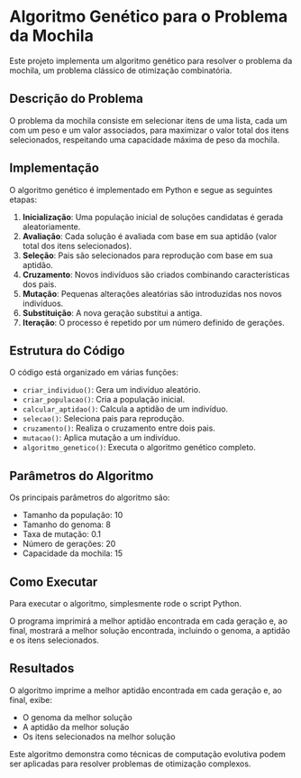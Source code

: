 # Algoritmo Genético para o Problema da Mochila

Este projeto implementa um algoritmo genético para resolver o problema da mochila, um problema clássico de otimização combinatória.

## Descrição do Problema

O problema da mochila consiste em selecionar itens de uma lista, cada um com um peso e um valor associados, para maximizar o valor total dos itens selecionados, respeitando uma capacidade máxima de peso da mochila.

## Implementação

O algoritmo genético é implementado em Python e segue as seguintes etapas:

1. **Inicialização**: Uma população inicial de soluções candidatas é gerada aleatoriamente.
2. **Avaliação**: Cada solução é avaliada com base em sua aptidão (valor total dos itens selecionados).
3. **Seleção**: Pais são selecionados para reprodução com base em sua aptidão.
4. **Cruzamento**: Novos indivíduos são criados combinando características dos pais.
5. **Mutação**: Pequenas alterações aleatórias são introduzidas nos novos indivíduos.
6. **Substituição**: A nova geração substitui a antiga.
7. **Iteração**: O processo é repetido por um número definido de gerações.

## Estrutura do Código

O código está organizado em várias funções:

- `criar_individuo()`: Gera um indivíduo aleatório.
- `criar_populacao()`: Cria a população inicial.
- `calcular_aptidao()`: Calcula a aptidão de um indivíduo.
- `selecao()`: Seleciona pais para reprodução.
- `cruzamento()`: Realiza o cruzamento entre dois pais.
- `mutacao()`: Aplica mutação a um indivíduo.
- `algoritmo_genetico()`: Executa o algoritmo genético completo.

## Parâmetros do Algoritmo

Os principais parâmetros do algoritmo são:

- Tamanho da população: 10
- Tamanho do genoma: 8
- Taxa de mutação: 0.1
- Número de gerações: 20
- Capacidade da mochila: 15

## Como Executar

Para executar o algoritmo, simplesmente rode o script Python.

O programa imprimirá a melhor aptidão encontrada em cada geração e, ao final, mostrará a melhor solução encontrada, incluindo o genoma, a aptidão e os itens selecionados.

## Resultados

O algoritmo imprime a melhor aptidão encontrada em cada geração e, ao final, exibe:

- O genoma da melhor solução
- A aptidão da melhor solução
- Os itens selecionados na melhor solução

Este algoritmo demonstra como técnicas de computação evolutiva podem ser aplicadas para resolver problemas de otimização complexos.
